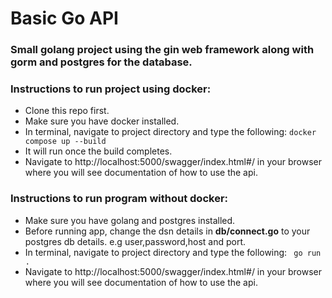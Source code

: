 # Basic Go API


### Small golang project using the gin web framework along with gorm and postgres for the database.

### Instructions to run project using docker:


- Clone this repo first.
- Make sure you have docker installed.
- In terminal, navigate to project directory and type the following:
``` docker compose up --build ```
- It will run once the build completes.
- Navigate to http://localhost:5000/swagger/index.html#/ in your browser where you will see documentation of how to use the api.

### Instructions to run program without docker:

- Make sure you have golang and postgres installed.
- Before running app, change the dsn details in **db/connect.go** to your postgres db details. e.g user,password,host and port.
- In terminal, navigate to project directory and type the following:
``` go run .```
- Navigate to http://localhost:5000/swagger/index.html#/ in your browser where you will see documentation of how to use the api.
